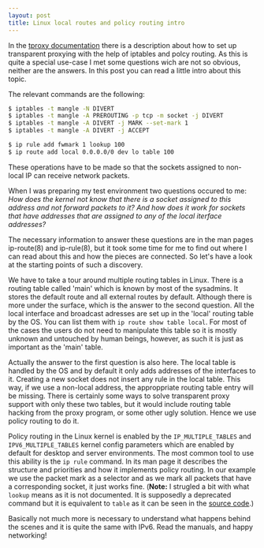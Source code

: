 ```yaml
---
layout: post
title: Linux local routes and policy routing intro
---
```


In the [tproxy documentation](https://git.kernel.org/pub/scm/Linux/kernel/git/pablo/nf-next.git/tree/Documentation/networking/tproxy.txt)
there is a description about how to set up transparent proxying with the help of
iptables and polcy routing. As this is quite a special use-case I met some
questions wich are not so obvious, neither are the answers. In this post you can
read a little intro about this topic.

The relevant commands are the following:

```bash
$ iptables -t mangle -N DIVERT
$ iptables -t mangle -A PREROUTING -p tcp -m socket -j DIVERT
$ iptables -t mangle -A DIVERT -j MARK --set-mark 1
$ iptables -t mangle -A DIVERT -j ACCEPT

$ ip rule add fwmark 1 lookup 100
$ ip route add local 0.0.0.0/0 dev lo table 100
```

These operations have to be made so that the sockets assigned to non-local IP
can receive network packets.

When I was preparing my test environment two questions occured to me: *How does
the kernel not know that there is a socket assigned to this address and not
forward packets to it? And how does it work for sockets that have addresses that
are assigned to any of the local iterface addresses?*

The necessary information to answer these questions are in the man pages
ip-route(8) and ip-rule(8), but it took some time for me to find out where I can
read about this and how the pieces are connected. So let's have a look at the
starting points of such a discovery.

We have to take a tour around multiple routing tables in Linux.  There is a
routing table called 'main' which is known by most of the sysadmins.  It stores
the default route and all external routes by default. Although there is more
under the surface, which is the answer to the second question. All the local
interface and broadcast adresses are set up in the 'local' routing table by the
OS. You can list them with `ip route show table local`. For most of the cases
the users do not need to manipulate this table so it is mostly unknown and
untouched by human beings, however, as such it is just as important as the
'main' table.

Actually the answer to the first question is also here. The local table is
handled by the OS and by default it only adds addresses of the interfaces to it.
Creating a new socket does not insert any rule in the local table. This way, if
we use a non-local address, the approppriate routing table entry will be
missing.  There is certainly some ways to solve transparent proxy support with
only these two tables, but it would include routing table hacking from the proxy
program, or some other ugly solution. Hence we use policy routing to do it.

Policy routing in the Linux kernel is enabled by the `IP_MULTIPLE_TABLES` and
`IPV6_MULTIPLE_TABLES` kernel config parameters which are enabled by default for
desktop and server environments.  The most common tool to use this ability is
the `ip rule` command. In its man page it describes the structure and priorities
and how it implements policy routing. In our example we use the packet mark as a
selector and as we mark all packets that have a corresponding socket, it just
works fine. (**Note:** I strugled a bit with what `lookup` means as it is not
documented. It is supposedly a deprecated command but it is equivalent to
`table` as it can be seen in the [source code](https://git.kernel.org/pub/scm/network/iproute2/iproute2.git/tree/ip/iprule.c?id=f686f764682745daf6a93b0a6330ba42a961f858#n583).)

Basically not much more is necessary to understand what happens behind the
scenes and it is quite the same with IPv6. Read the manuals, and happy networking!
